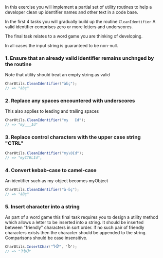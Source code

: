 In this exercise you will implement a partial set of utility routines to help a developer
clean up identifier names and other text in a code base.

In the first 4 tasks you will gradually build up the routine `CleanIdentifier` A valid identifier comprises
zero or more letters and underscores.

The final task relates to a word game you are thinking of developing.

In all cases the input string is guaranteed to be non-null.

### 1. Ensure that an already valid identifier remains unchnged by the routine

Note that utility should treat an empty string as valid

```csharp
CharUtils.CleanIdentifier("àḃç");
// => "àḃç"
```

### 2. Replace any spaces encountered with underscores

This also applies to leading and trailing spaces

```csharp
CharUtils.CleanIdentifier("my   Id");
// => "my___Id"
```

### 3. Replace control characters with the upper case string "CTRL"

```csharp
CharUtils.CleanIdentifier("my\0Id");
// => "myCTRLId",
```

### 4. Convert kebab-case to camel-case

An identifier such as my-object becomes myObject

```csharp
CharUtils.CleanIdentifier("à-ḃç");
// => "àḂç"
```

### 5. Insert character into a string

As part of a word game this final task requires you to design a utility method which allows
a letter to be inserted into a string. It should be inserted between "friendly"
characters in sort order. If no such pair of friendly characters exists
then the character should be appended to the string. Comparisons should be case insensitive.

```csharp
CharUtils.InsertChar("ႥႧ", 'Ⴆ');
// => "ႥႦႧ"
```
